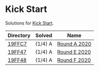 <!-- SPDX-License-Identifier: X11 -->
# Kick Start

Solutions for [Kick Start](https://codingcompetitions.withgoogle.com/kickstart).

| Directory          | Solved  | Name
| ---                | ---     | ---
| [19FFC7](./19FFC7) | (1/4) A | [Round A 2020](https://codingcompetitions.withgoogle.com/kickstart/round/000000000019ffc7)
| [19FF47](./19FF47) | (1/4) A | [Round E 2020](https://codingcompetitions.withgoogle.com/kickstart/round/000000000019ff47)
| [19FF48](./19FF48) | (1/4) A | [Round F 2020](https://codingcompetitions.withgoogle.com/kickstart/round/000000000019ff48)
